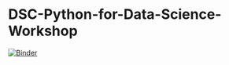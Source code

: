 # DSC-Python-for-Data-Science-Workshop
[![Binder](https://mybinder.org/badge_logo.svg)](https://mybinder.org/v2/gh/lisa-su/DSC-Python-for-Data-Science-Workshop/master?urlpath=lab)
